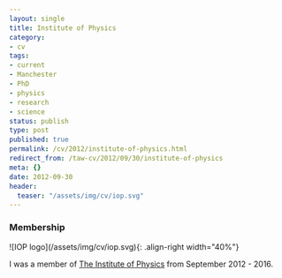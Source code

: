 ```yaml
---
layout: single
title: Institute of Physics
category:
- cv
tags:
- current
- Manchester
- PhD
- physics
- research
- science
status: publish
type: post
published: true
permalink: /cv/2012/institute-of-physics.html
redirect_from: /taw-cv/2012/09/30/institute-of-physics
meta: {}
date: 2012-09-30
header:
  teaser: "/assets/img/cv/iop.svg"
---
```

<h3>Membership</h3>
![IOP logo](/assets/img/cv/iop.svg){: .align-right width="40%"}
<p>I was a member of <a target="_blank" href="http://www.iop.org/">The Institute of Physics</a> from September 2012 - 2016.</p>
<br />
